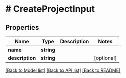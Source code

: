 # # CreateProjectInput

## Properties

| Name            | Type       | Description | Notes      |
| --------------- | ---------- | ----------- | ---------- |
| **name**        | **string** |             |
| **description** | **string** |             | [optional] |

[[Back to Model list]](../../README.md#models) [[Back to API list]](../../README.md#endpoints) [[Back to README]](../../README.md)

